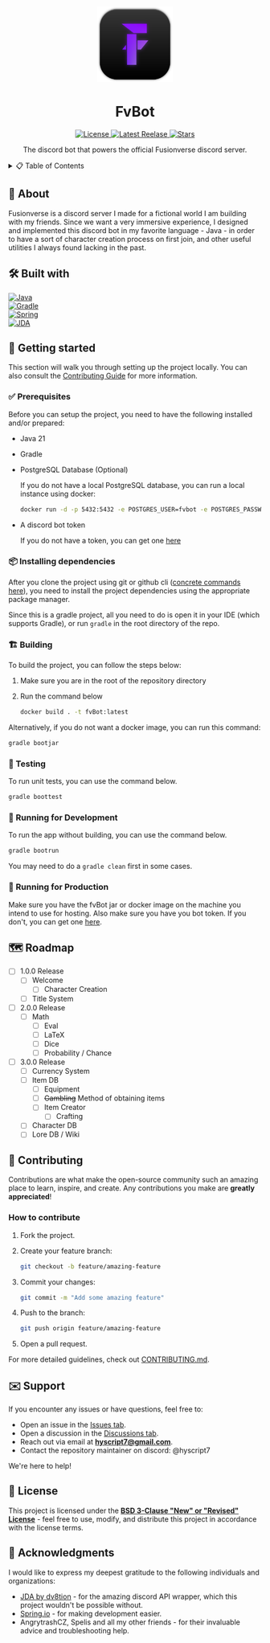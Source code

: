<!--
Credit for this README where credit's due:
- https://github.com/othneildrew/Best-README-Template/blob/main/README.md
- https://github.com/Louis3797/awesome-readme-template

These two templates have been extremely helpful when creating my own README template
and I've drawn inspiration from them heavily.

Please keep this acknowledgement in further modifications of the README file, though
it's not like I can tell you what to do. I'm just a comment in a text file.

Copyright 2025 (c) HyScript7
-->

<div align="center">
  <!-- Logo or Icon -->
  <a href="https://github.com/HyScript7/fvBot">
    <img src="images/logo.png" alt="logo" width="150" height="auto" />
  </a>
  <h1>FvBot</h1>
  <!-- Badges -->
  <p>
    <a href="https://github.com/HyScript7/fvBot/blob/master/LICENSE">
      <img src="https://img.shields.io/github/license/HyScript7/fvBot.svg?style=for-the-badge" alt="License" />
    </a>
    <a href="https://github.com/HyScript7/fvBot/releases/">
      <img src="https://img.shields.io/github/release/HyScript7/fvBot.svg?style=for-the-badge" alt="Latest Reelase" />
    </a>
    <a href="https://github.com/HyScript7/fvBot/stargazers">
      <img src="https://img.shields.io/github/stars/HyScript7/fvBot.svg?style=for-the-badge" alt="Stars">
    </a>
  </p>
  <!-- Short Description -->
  <p>
  The discord bot that powers the official Fusionverse discord server.
  </p>
</div>

<details>
  <summary>📋 Table of Contents</summary>
  <ol>
    <li><a href="#about">🚀 About</a></li>
    <li>
      <a href="#getting-started">🏁 Getting Started</a>
      <ul>
        <li><a href="#prerequisites">✅ Prerequisites</a></li>
        <li><a href="#installing-dependencies">📦 Installing dependencies</a></li>
        <li><a href="#building">🏗️ Building</a></li>
        <li><a href="#testing">🧪 Testing</a></li>
        <li><a href="#running-for-development">🔧 Running for Development</a></li>
        <li><a href="#running-for-production">🚀 Running for Production</a></li>
      </ul>
    </li>
    <li><a href="#roadmap">🗺️ Roadmap</a></li>
    <li>
      <a href="#contributing">🤝 Contributing</a>
      <ul>
        <a href="#how-to-contribute">How to Contribute</a>
      </ul>
    </li>
    <li><a href="#support">✉️ Support</a></li>
    <li><a href="#license">📄 License</a></li>
    <li><a href="#acknowledgments">💖 Acknowledgments</a></li>
  </ol>
</details>

<a id="about"></a>

## 🚀 About

Fusionverse is a discord server I made for a fictional world I am building with
my friends. Since we want a very immersive experience, I designed and implemented
this discord bot in my favorite language - Java - in order to have a sort of
character creation process on first join, and other useful utilities I always
found lacking in the past.

<a id="built-with"></a>

## 🛠️ Built with

<div>
  <a href="https://www.java.com/en/">
    <img src="https://img.shields.io/badge/java-%23ED8B00.svg?style=for-the-badge&logo=openjdk&logoColor=white" alt="Java">
  </a>
</div>
<div>
  <a href="https://gradle.org/">
    <img src="https://img.shields.io/badge/Gradle-02303A.svg?style=for-the-badge&logo=Gradle&logoColor=white" alt="Gradle">
  </a>
</div>
<div>
  <a href="https://spring.io/">
    <img src="https://img.shields.io/badge/spring-%236DB33F.svg?style=for-the-badge&logo=spring&logoColor=white" alt="Spring">
  </a>
</div>
<div>
  <a href="https://jda.wiki/">
    <img src="https://img.shields.io/badge/JDA-%239449d9.svg?style=for-the-badge&logo=discord&logoColor=white" alt="JDA">
  </a>
</div>

<a id="getting-started"></a>

## 🏁 Getting started

This section will walk you through setting up the project locally.
You can also consult the [Contributing Guide](./CONTRIBUTING.md) for more information.

<a id="prerequisites"></a>

### ✅ Prerequisites

Before you can setup the project, you need to have the following installed
and/or prepared:

- Java 21
- Gradle
- PostgreSQL Database (Optional)

  If you do not have a local PostgreSQL database, you can run a local instance
  using docker:

  ```sh
  docker run -d -p 5432:5432 -e POSTGRES_USER=fvbot -e POSTGRES_PASSWORD=fvbot postgres
  ```

- A discord bot token

  If you do not have a token, you can get one [here](https://discord.com/developers)

<a id="installing-dependencies"></a>

### 📦 Installing dependencies

After you clone the project using git or github cli
([concrete commands here](http://localhost:6419/CONTRIBUTING.md#development-environment-setup)),
you need to install the project dependencies using the appropriate package manager.

Since this is a gradle project, all you need to do is open it in your IDE
(which supports Gradle), or run `gradle` in the root directory of the repo.

<a id="building"></a>

### 🏗️ Building

To build the project, you can follow the steps below:

1. Make sure you are in the root of the repository directory
2. Run the command below

   ```sh
   docker build . -t fvBot:latest
   ```

Alternatively, if you do not want a docker image, you can run this command:

```sh
gradle bootjar
```

<a id="testing"></a>

### 🧪 Testing

To run unit tests, you can use the command below.

```sh
gradle boottest
```

<a id="running-for-development"></a>

### 🔧 Running for Development

To run the app without building, you can use the command below.

```sh
gradle bootrun
```

You may need to do a `gradle clean` first in some cases.

<a id="running-for-production"></a>

### 🚀 Running for Production

<!-- Bold of you to assume anything I wrote is production ready -->

Make sure you have the fvBot jar or docker image on the machine
you intend to use for hosting. Also make sure you have you bot token.
If you don't, you can get one [here](https://discord.com/developers).

<a id="roadmap"></a>

## 🗺️ Roadmap

- [ ] 1.0.0 Release
  - [ ] Welcome
    - [ ] Character Creation
  - [ ] Title System
- [ ] 2.0.0 Release
  - [ ] Math
    - [ ] Eval
    - [ ] LaTeX
    - [ ] Dice
    - [ ] Probability / Chance
- [ ] 3.0.0 Release
  - [ ] Currency System
  - [ ] Item DB
    - [ ] Equipment
    - [ ] ~~Gambling~~ Method of obtaining items
    - [ ] Item Creator
      - [ ] Crafting
  - [ ] Character DB
  - [ ] Lore DB / Wiki

<a id="contributing"></a>

## 🤝 Contributing

Contributions are what make the open-source community such an amazing place to
learn, inspire, and create. Any contributions you make are **greatly appreciated**!

### How to contribute

1. Fork the project.
2. Create your feature branch:

   ```bash
   git checkout -b feature/amazing-feature
   ```

3. Commit your changes:

   ```bash
   git commit -m "Add some amazing feature"
   ```

4. Push to the branch:

   ```bash
   git push origin feature/amazing-feature
   ```

5. Open a pull request.

For more detailed guidelines, check out [CONTRIBUTING.md](CONTRIBUTING.md).

<a id="support"></a>

## ✉️ Support

If you encounter any issues or have questions, feel free to:

- Open an issue in the [Issues tab](https://github.com/HyScript7/fvBot/issues).
- Open a discussion in the [Discussions tab](https://github.com/HyScript7/fvBot/discussions).
- Reach out via email at **[hyscript7@gmail.com](mailto:hyscript7@gmail.com)**.
- Contact the repository maintainer on discord: @hyscript7

We're here to help!

<a id="license"></a>

## 📄 License

This project is licensed under the
**[BSD 3-Clause "New" or "Revised" License](LICENSE)** - feel free to use,
modify, and distribute this project in accordance with the license terms.

<a id="acknowledgments"></a>

## 💖 Acknowledgments

I would like to express my deepest gratitude to the following individuals and organizations:

- [JDA by dv8tion](https://github.com/discord-jda/JDA) - for the amazing discord
  API wrapper, which this project wouldn't be possible without.
- [Spring.io](https://spring.io/) - for making development easier.
- AngrytrashCZ, Spelis and all my other friends - for their invaluable advice
  and troubleshooting help.
